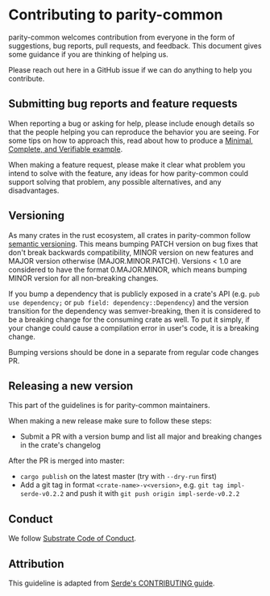 # Contributing to parity-common

parity-common welcomes contribution from everyone in the form of suggestions, bug
reports, pull requests, and feedback. This document gives some guidance if you
are thinking of helping us.

Please reach out here in a GitHub issue if we can do anything to help you contribute.

## Submitting bug reports and feature requests

When reporting a bug or asking for help, please include enough details so that
the people helping you can reproduce the behavior you are seeing. For some tips
on how to approach this, read about how to produce a [Minimal, Complete, and
Verifiable example].

[Minimal, Complete, and Verifiable example]: https://stackoverflow.com/help/mcve

When making a feature request, please make it clear what problem you intend to
solve with the feature, any ideas for how parity-common could support solving that problem, any possible alternatives, and any disadvantages.

## Versioning

As many crates in the rust ecosystem, all crates in parity-common follow [semantic versioning]. This means bumping PATCH version on bug fixes that don't break backwards compatibility, MINOR version on new features and MAJOR version otherwise (MAJOR.MINOR.PATCH). Versions < 1.0 are considered to have the format 0.MAJOR.MINOR, which means bumping MINOR version for all non-breaking changes.

If you bump a dependency that is publicly exposed in a crate's API (e.g. `pub use dependency;` or `pub field: dependency::Dependency`) and the version transition for the dependency was semver-breaking, then it is considered to be a breaking change for the consuming crate as well. To put it simply, if your change could cause a compilation error in user's code, it is a breaking change.

Bumping versions should be done in a separate from regular code changes PR.

[semantic versioning]: https://semver.org/

## Releasing a new version

This part of the guidelines is for parity-common maintainers.

When making a new release make sure to follow these steps:
* Submit a PR with a version bump and list all major and breaking changes in the crate's changelog

After the PR is merged into master:
* `cargo publish` on the latest master (try with `--dry-run` first)
* Add a git tag in format `<crate-name>-v<version>`, 
e.g. `git tag impl-serde-v0.2.2` and push it with `git push origin impl-serde-v0.2.2` 

## Conduct

We follow [Substrate Code of Conduct].

[Substrate Code of Conduct]: https://github.com/paritytech/substrate/blob/master/CODE_OF_CONDUCT.adoc

## Attribution

This guideline is adapted from [Serde's CONTRIBUTING guide].

[Serde's CONTRIBUTING guide]: https://github.com/serde-rs/serde/blob/master/CONTRIBUTING.md
